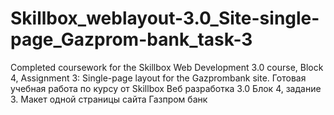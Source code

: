 # Skillbox_weblayout-3.0_Site-single-page_Gazprom-bank_task-3
Completed coursework for the Skillbox Web Development 3.0 course, Block 4, Assignment 3: Single-page layout for the Gazprombank site. Готовая учебная работа по курсу от Skillbox Веб разработка 3.0 Блок 4, задание 3. Макет одной страницы сайта Газпром банк
